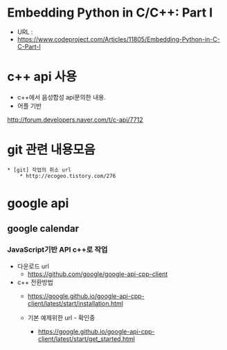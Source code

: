 # Embedding Python in C/C++: Part I

* URL :
* https://www.codeproject.com/Articles/11805/Embedding-Python-in-C-C-Part-I

# c++ api 사용
* c++에서 음성합성 api문의한 내용.
* 어플 기반

http://forum.developers.naver.com/t/c-api/7712

# git 관련 내용모음
	* [git] 작업의 취소 url
		* http://ecogeo.tistory.com/276

# google api
## google calendar
### JavaScript기반 API c++로 작업
* 다운로드 url
	* https://github.com/google/google-api-cpp-client
* c++ 전환방법
	* https://google.github.io/google-api-cpp-client/latest/start/installation.html

	* 기본 예제위한 url - 확인중
		* https://google.github.io/google-api-cpp-client/latest/start/get_started.html
